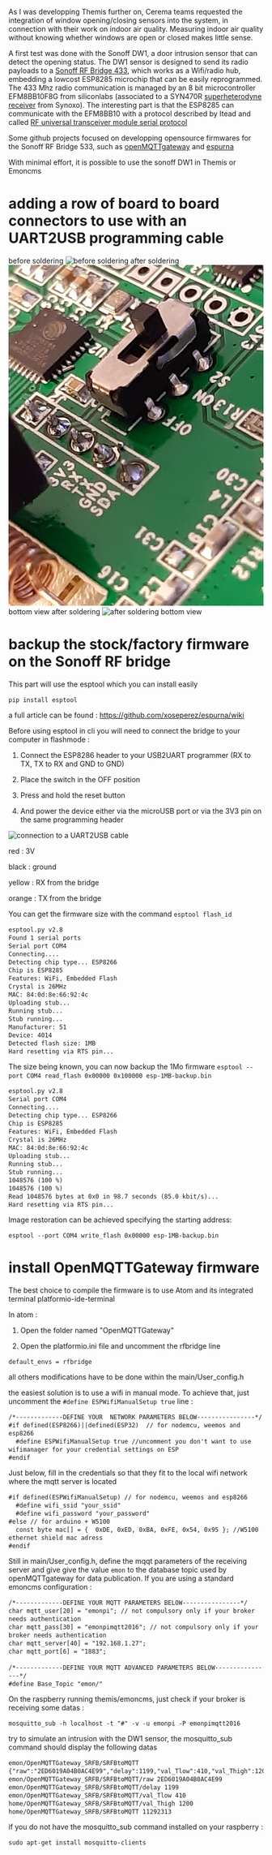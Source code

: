 As I was developping Themis further on, Cerema teams requested the integration of window opening/closing sensors into the system, 
in connection with their work on indoor air quality.
Measuring indoor air quality without knowing whether windows are open or closed makes little sense.

A first test was done with the Sonoff DW1, a door intrusion sensor that can detect the opening status.
The DW1 sensor is designed to send its radio payloads to a [Sonoff RF Bridge 433](https://www.itead.cc/wiki/Sonoff_RF_Bridge_433), which works as a Wifi/radio hub, embedding a lowcost ESP8285 microchip that can be easily reprogrammed. The 433 Mhz radio communication is managed by an 8 bit microcontroller EFM8BB10F8G from siliconlabs (associated to a SYN470R [superheterodyne receiver](https://en.wikipedia.org/wiki/Superheterodyne_receiver) from Synoxo). The interesting part is that the ESP8285 can communicate with the EFM8BB10 with a protocol described by Itead and called [RF universal transceiver module serial protocol](https://www.itead.cc/wiki/images/5/5e/RF_Universal_Transeceive_Module_Serial_Protocol_v1.0.pdf)

Some github projects focused on developping opensource firmwares for the Sonoff RF Bridge 533, such as [openMQTTgateway](https://github.com/1technophile/OpenMQTTGateway) and [espurna](https://github.com/xoseperez/espurna)

With minimal effort, it is possible to use the sonoff DW1 in Themis or Emoncms

# adding a row of board to board connectors to use with an UART2USB programming cable
before soldering 
![before soldering](assets/before_soldering.jpg)
after soldering
![after soldering](assets/after_soldering.jpg)
bottom view after soldering
![after soldering bottom view](assets/after_soldering_bottom_view.jpg)

# backup the stock/factory firmware on the Sonoff RF bridge
This part will use the esptool which you can install easily
```
pip install esptool
```
a full article can be found : https://github.com/xoseperez/espurna/wiki

Before using esptool in cli you will need to connect the bridge to your computer in flashmode :

1) Connect the ESP8286 header to your USB2UART programmer (RX to TX, TX to RX and GND to GND)

2) Place the switch in the OFF position

3) Press and hold the reset button

4) And power the device either via the microUSB port or via the 3V3 pin on the same programming header

![connection to a UART2USB cable](assets/connection_to_UART.jpg)

red : 3V

black : ground

yellow : RX from the bridge

orange : TX from the bridge

You can get the firmware size with the command `esptool flash_id`  
```
esptool.py v2.8
Found 1 serial ports
Serial port COM4
Connecting....
Detecting chip type... ESP8266
Chip is ESP8285
Features: WiFi, Embedded Flash
Crystal is 26MHz
MAC: 84:0d:8e:66:92:4c
Uploading stub...
Running stub...
Stub running...
Manufacturer: 51
Device: 4014
Detected flash size: 1MB
Hard resetting via RTS pin...
```

The size being known, you can now backup the 1Mo firmware `esptool --port COM4 read_flash 0x00000 0x100000 esp-1MB-backup.bin`
```
esptool.py v2.8
Serial port COM4
Connecting....
Detecting chip type... ESP8266
Chip is ESP8285
Features: WiFi, Embedded Flash
Crystal is 26MHz
MAC: 84:0d:8e:66:92:4c
Uploading stub...
Running stub...
Stub running...
1048576 (100 %)
1048576 (100 %)
Read 1048576 bytes at 0x0 in 98.7 seconds (85.0 kbit/s)...
Hard resetting via RTS pin...
```

Image restoration can be achieved specifying the starting address:
```
esptool --port COM4 write_flash 0x00000 esp-1MB-backup.bin
```

# install OpenMQTTGateway firmware
The best choice to compile the firmware is to use Atom and its integrated terminal platformio-ide-terminal 

In atom :

1) Open the folder named "OpenMQTTGateway"

2) Open the platformio.ini file and uncomment the rfbridge line
```
default_envs = rfbridge
```
all others modifications have to be done within the main/User_config.h

the easiest solution is to use a wifi in manual mode. To achieve that, just uncomment the `#define ESPWifiManualSetup true` line :
```
/*-------------DEFINE YOUR  NETWORK PARAMETERS BELOW----------------*/
#if defined(ESP8266)||defined(ESP32)  // for nodemcu, weemos and esp8266
  #define ESPWifiManualSetup true //uncomment you don't want to use wifimanager for your credential settings on ESP
#endif
```

Just below, fill in the credentials so that they fit to the local wifi network where the mqtt server is located 
```
#if defined(ESPWifiManualSetup) // for nodemcu, weemos and esp8266
  #define wifi_ssid "your_ssid"
  #define wifi_password "your_password"
#else // for arduino + W5100
  const byte mac[] = {  0xDE, 0xED, 0xBA, 0xFE, 0x54, 0x95 }; //W5100 ethernet shield mac adress
#endif
```

Still in main/User_config.h, define the mqqt parameters of the receiving server and give give the value `emon` to the database topic used by openMQTTgateway for data publication. If you are using a standard emoncms configuration : 
```
/*-------------DEFINE YOUR MQTT PARAMETERS BELOW----------------*/
char mqtt_user[20] = "emonpi"; // not compulsory only if your broker needs authentication
char mqtt_pass[30] = "emonpimqtt2016"; // not compulsory only if your broker needs authentication
char mqtt_server[40] = "192.168.1.27";
char mqtt_port[6] = "1883";

/*-------------DEFINE YOUR MQTT ADVANCED PARAMETERS BELOW----------------*/
#define Base_Topic "emon/"
```

On the raspberry running themis/emoncms, just check if your broker is receiving some datas :
```
mosquitto_sub -h localhost -t "#" -v -u emonpi -P emonpimqtt2016
```
try to simulate an intrusion with the DW1 sensor, the mosquitto_sub command should display the following datas
```
emon/OpenMQTTGateway_SRFB/SRFBtoMQTT {"raw":"2ED6019A04B0AC4E99","delay":1199,"val_Tlow":410,"val_Thigh":1200,"value":11292313}
emon/OpenMQTTGateway_SRFB/SRFBtoMQTT/raw 2ED6019A04B0AC4E99
emon/OpenMQTTGateway_SRFB/SRFBtoMQTT/delay 1199
emon/OpenMQTTGateway_SRFB/SRFBtoMQTT/val_Tlow 410
home/OpenMQTTGateway_SRFB/SRFBtoMQTT/val_Thigh 1200
home/OpenMQTTGateway_SRFB/SRFBtoMQTT 11292313
```
if you do not have the mosquitto_sub command installed on your raspberry :
```
sudo apt-get install mosquitto-clients
```
